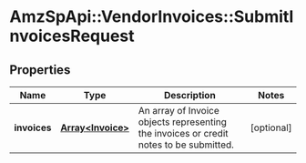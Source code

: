 # AmzSpApi::VendorInvoices::SubmitInvoicesRequest

## Properties
Name | Type | Description | Notes
------------ | ------------- | ------------- | -------------
**invoices** | [**Array&lt;Invoice&gt;**](Invoice.md) | An array of Invoice objects representing the invoices or credit notes to be submitted. | [optional] 

